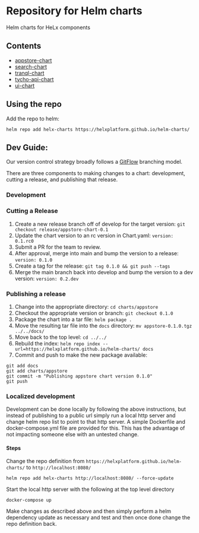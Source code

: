 # Repository for Helm charts

Helm charts for HeLx components

## Contents

* [appstore-chart](https://github.com/helxplatform/appstore-chart)
* [search-chart](https://github.com/helxplatform/search-chart)
* [tranql-chart](https://github.com/helxplatform/tranql-chart)
* [tycho-api-chart](https://github.com/helxplatform/tycho-api-chart)
* [ui-chart](https://github.com/helxplatform/ui-chart)

## Using the repo

Add the repo to helm:

```
helm repo add helx-charts https://helxplatform.github.io/helm-charts/
```

## Dev Guide:
Our version control strategy broadly follows a [GitFlow](https://nvie.com/posts/a-successful-git-branching-model/) branching model. 

There are three components to making changes to a chart: development, cutting a release, and publishing that release.

###  Development

### Cutting a Release

1. Create a new release branch off of develop for the target version: `git checkout release/appstore-chart-0.1`
2. Update the chart version to an rc version in Chart.yaml: `version: 0.1.rc0`
3. Submit a PR for the team to review. 
4. After approval, merge into main and bump the version to a release: `version: 0.1.0`
5. Create a tag for the release: `git tag 0.1.0 && git push --tags`
6. Merge the main branch back into develop and bump the version to a dev version: `version: 0.2.dev`

### Publishing a release

1. Change into the appropriate directory: `cd charts/appstore`
2. Checkout the appropriate version or branch: `git checkout 0.1.0` 
3. Package the chart into a tar file: `helm package .`
4. Move the resulting tar file into the `docs` directory: `mv appstore-0.1.0.tgz ../../docs/`
5. Move back to the top level: `cd ../../`
6. Rebuild the index: `helm repo index --url=https://helxplatform.github.io/helm-charts/ docs`
7. Commit and push to make the new package available: 
 ```
git add docs
git add charts/appstore
git commit -m "Publishing appstore chart version 0.1.0"
git push
```

### Localized development

Development can be done locally by following the above instructions, but instead of publishing to a public url
simply run a local http server and change helm repo list to point to that http server.  A simple Dockerfile
and docker-compose.yml file are provided for this.  This has the advantage of not impacting someone else with
an untested change.

#### Steps

Change the repo definition from `https://helxplatform.github.io/helm-charts/` to `http://localhost:8080/`

    helm repo add helx-charts http://localhost:8080/ --force-update

Start the local http server with the following at the top level directory

    docker-compose up

Make changes as described above and then simply perform a helm dependency update as necessary and test and
then once done change the repo definition back.

